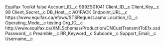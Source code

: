 <?xml version="1.0" encoding="UTF-8"?>
<CustomMetadata xmlns="http://soap.sforce.com/2006/04/metadata" xmlns:xsi="http://www.w3.org/2001/XMLSchema-instance" xmlns:xsd="http://www.w3.org/2001/XMLSchema">
    <label>Equifax Toolkit</label>
    <protected>false</protected>
    <values>
        <field>Account_ID__c</field>
        <value xsi:type="xsd:string">999ZS01041</value>
    </values>
    <values>
        <field>Client_ID__c</field>
        <value xsi:nil="true"/>
    </values>
    <values>
        <field>Client_Key__c</field>
        <value xsi:type="xsd:string">99</value>
    </values>
    <values>
        <field>Client_Secret__c</field>
        <value xsi:nil="true"/>
    </values>
    <values>
        <field>DB_Host__c</field>
        <value xsi:type="xsd:string">A01PACK</value>
    </values>
    <values>
        <field>Endpoint_URL__c</field>
        <value xsi:type="xsd:string">https://www.equifax.ca/efxws/STSRequest.asmx</value>
    </values>
    <values>
        <field>Location_ID__c</field>
        <value xsi:nil="true"/>
    </values>
    <values>
        <field>Operating_Mode__c</field>
        <value xsi:type="xsd:string">testing</value>
    </values>
    <values>
        <field>Org_ID__c</field>
        <value xsi:type="xsd:string">http://www.equifax.ca/XMLSchemas/Production/CNCustTransmitToEfx.xsd</value>
    </values>
    <values>
        <field>Password__c</field>
        <value xsi:nil="true"/>
    </values>
    <values>
        <field>Preamble__c</field>
        <value xsi:nil="true"/>
    </values>
    <values>
        <field>RR_Keyword__c</field>
        <value xsi:nil="true"/>
    </values>
    <values>
        <field>Subcode__c</field>
        <value xsi:nil="true"/>
    </values>
    <values>
        <field>Support_Email__c</field>
        <value xsi:nil="true"/>
    </values>
    <values>
        <field>Username__c</field>
        <value xsi:nil="true"/>
    </values>
</CustomMetadata>
